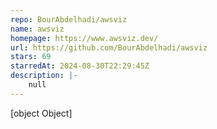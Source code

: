 ```yaml
---
repo: BourAbdelhadi/awsviz
name: awsviz
homepage: https://www.awsviz.dev/
url: https://github.com/BourAbdelhadi/awsviz
stars: 69
starredAt: 2024-08-30T22:29:45Z
description: |-
    null
---
```


[object Object]
